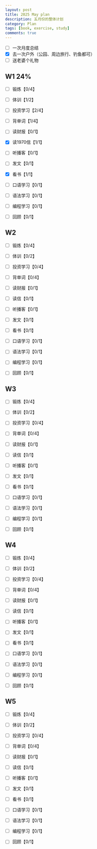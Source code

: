 ```yaml
---
layout: post
title: 2025 May plan
description: 五月份的整体计划
category: Plan
tags: [book, exercise, study]
comments: true
---
```


- [ ] 一次月度总结
- [x] 去一次户外（公园、周边旅行、钓鱼都可）
- [ ] 送老婆个礼物

## W1 24%

- [ ] 锻炼【0/4】

- [ ] 体训【1/2】

- [ ] 投资学习【2/4】

- [ ] 背单词【1/4】

- [ ] 读财报【0/1】

- [x] 读1970信【1/1】

- [ ] 听播客【0/1】

- [ ] 发文【0/1】

- [x] 看书【1/1】

- [ ] 口语学习【0/1】

- [ ] 语法学习【0/1】

- [ ] 编程学习【0/1】

- [ ] 回顾【0/1】

## W2

- [ ] 锻炼【0/4】

- [ ] 体训【0/2】

- [ ] 投资学习【0/4】

- [ ] 背单词【0/4】

- [ ] 读财报【0/1】

- [ ] 读信【0/1】

- [ ] 听播客【0/1】

- [ ] 发文【0/1】

- [ ] 看书【0/1】

- [ ] 口语学习【0/1】

- [ ] 语法学习【0/1】

- [ ] 编程学习【0/1】

- [ ] 回顾【0/1】

## W3

- [ ] 锻炼【0/4】

- [ ] 体训【0/2】

- [ ] 投资学习【0/4】

- [ ] 背单词【0/4】

- [ ] 读财报【0/1】

- [ ] 读信【0/1】

- [ ] 听播客【0/1】

- [ ] 发文【0/1】

- [ ] 看书【0/1】

- [ ] 口语学习【0/1】

- [ ] 语法学习【0/1】

- [ ] 编程学习【0/1】

- [ ] 回顾【0/1】

## W4

- [ ] 锻炼【0/4】

- [ ] 体训【0/2】

- [ ] 投资学习【0/4】

- [ ] 背单词【0/4】

- [ ] 读财报【0/1】

- [ ] 读信【0/1】

- [ ] 听播客【0/1】

- [ ] 发文【0/1】

- [ ] 看书【0/1】

- [ ] 口语学习【0/1】

- [ ] 语法学习【0/1】

- [ ] 编程学习【0/1】

- [ ] 回顾【0/1】

## W5

- [ ] 锻炼【0/4】

- [ ] 体训【0/2】

- [ ] 投资学习【0/4】

- [ ] 背单词【0/4】

- [ ] 读财报【0/1】

- [ ] 读信【0/1】

- [ ] 听播客【0/1】

- [ ] 发文【0/1】

- [ ] 看书【0/1】

- [ ] 口语学习【0/1】

- [ ] 语法学习【0/1】

- [ ] 编程学习【0/1】

- [ ] 回顾【0/1】